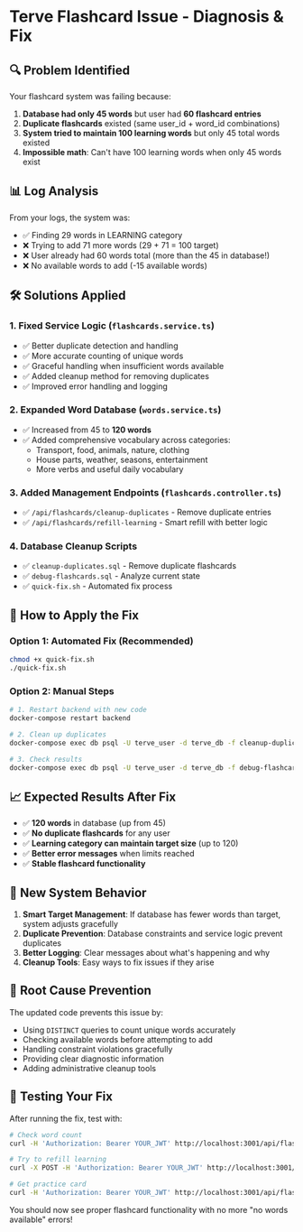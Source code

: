 # Terve Flashcard Issue - Diagnosis & Fix

## 🔍 **Problem Identified**

Your flashcard system was failing because:

1. **Database had only 45 words** but user had **60 flashcard entries**
2. **Duplicate flashcards** existed (same user_id + word_id combinations)
3. **System tried to maintain 100 learning words** but only 45 total words existed
4. **Impossible math**: Can't have 100 learning words when only 45 words exist

## 📊 **Log Analysis**

From your logs, the system was:
- ✅ Finding 29 words in LEARNING category
- ❌ Trying to add 71 more words (29 + 71 = 100 target)
- ❌ User already had 60 words total (more than the 45 in database!)
- ❌ No available words to add (-15 available words)

## 🛠️ **Solutions Applied**

### 1. **Fixed Service Logic** (`flashcards.service.ts`)
- ✅ Better duplicate detection and handling
- ✅ More accurate counting of unique words
- ✅ Graceful handling when insufficient words available
- ✅ Added cleanup method for removing duplicates
- ✅ Improved error handling and logging

### 2. **Expanded Word Database** (`words.service.ts`)
- ✅ Increased from 45 to **120 words**
- ✅ Added comprehensive vocabulary across categories:
  - Transport, food, animals, nature, clothing
  - House parts, weather, seasons, entertainment
  - More verbs and useful daily vocabulary

### 3. **Added Management Endpoints** (`flashcards.controller.ts`)
- ✅ `/api/flashcards/cleanup-duplicates` - Remove duplicate entries
- ✅ `/api/flashcards/refill-learning` - Smart refill with better logic

### 4. **Database Cleanup Scripts**
- ✅ `cleanup-duplicates.sql` - Remove duplicate flashcards
- ✅ `debug-flashcards.sql` - Analyze current state
- ✅ `quick-fix.sh` - Automated fix process

## 🚀 **How to Apply the Fix**

### Option 1: Automated Fix (Recommended)
```bash
chmod +x quick-fix.sh
./quick-fix.sh
```

### Option 2: Manual Steps
```bash
# 1. Restart backend with new code
docker-compose restart backend

# 2. Clean up duplicates
docker-compose exec db psql -U terve_user -d terve_db -f cleanup-duplicates.sql

# 3. Check results
docker-compose exec db psql -U terve_user -d terve_db -f debug-flashcards.sql
```

## 📈 **Expected Results After Fix**

- ✅ **120 words** in database (up from 45)
- ✅ **No duplicate flashcards** for any user
- ✅ **Learning category can maintain target size** (up to 120)
- ✅ **Better error messages** when limits reached
- ✅ **Stable flashcard functionality**

## 🔄 **New System Behavior**

1. **Smart Target Management**: If database has fewer words than target, system adjusts gracefully
2. **Duplicate Prevention**: Database constraints and service logic prevent duplicates
3. **Better Logging**: Clear messages about what's happening and why
4. **Cleanup Tools**: Easy ways to fix issues if they arise

## 🎯 **Root Cause Prevention**

The updated code prevents this issue by:
- Using `DISTINCT` queries to count unique words accurately
- Checking available words before attempting to add
- Handling constraint violations gracefully
- Providing clear diagnostic information
- Adding administrative cleanup tools

## 📝 **Testing Your Fix**

After running the fix, test with:
```bash
# Check word count
curl -H 'Authorization: Bearer YOUR_JWT' http://localhost:3001/api/flashcards/counts

# Try to refill learning
curl -X POST -H 'Authorization: Bearer YOUR_JWT' http://localhost:3001/api/flashcards/refill-learning

# Get practice card
curl -H 'Authorization: Bearer YOUR_JWT' http://localhost:3001/api/flashcards/practice
```

You should now see proper flashcard functionality with no more "no words available" errors!
